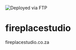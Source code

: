 ![Deployed via FTP](https://github.com/JohnRoux/fireplacestudio/workflows/Deploy%20via%20git-ftp/badge.svg)

# fireplacestudio
fireplacestudio.co.za

